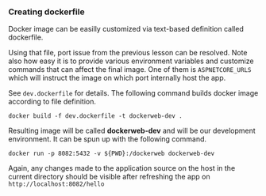### Creating dockerfile

Docker image can be easilly customized via text-based definition called dockerfile. 

Using that file, port issue from the previous lesson can be resolved. Note also how easy it is to provide various environment variables and customize commands that can affect the final image. One of them is `ASPNETCORE_URLS` which will instruct the image on which port internally host the app.

See `dev.dockerfile` for details. The following command builds docker image according to file definition.

```
docker build -f dev.dockerfile -t dockerweb-dev .
```

Resulting image will be called **dockerweb-dev** and will be our development environment. It can be spun up with the following command.

```
docker run -p 8082:5432 -v ${PWD}:/dockerweb dockerweb-dev
```

Again, any changes made to the application source on the host in the current directory should be visible after refreshing the app on `http://localhost:8082/hello`